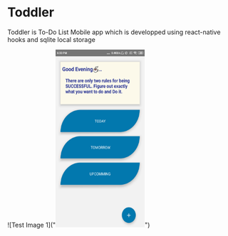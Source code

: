 # Toddler

Toddler is To-Do List Mobile app which is developped using react-native hooks and sqlite local storage

![Test Image 1]("<img src="https://github.com/VidyaCKabber/Toddler/blob/releaseversion/ViewAppScreens/home.png" data-canonical-src="https://gyazo.com/eb5c5741b6a9a16c692170a41a49c858.png" width="200" height="400" />")
